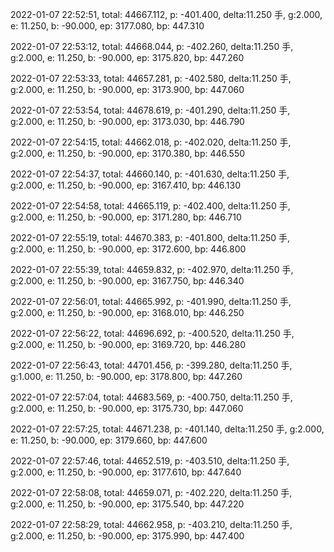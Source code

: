 2022-01-07 22:52:51, total: 44667.112, p: -401.400, delta:11.250 手, g:2.000, e: 11.250, b: -90.000, ep: 3177.080, bp: 447.310

2022-01-07 22:53:12, total: 44668.044, p: -402.260, delta:11.250 手, g:2.000, e: 11.250, b: -90.000, ep: 3175.820, bp: 447.260

2022-01-07 22:53:33, total: 44657.281, p: -402.580, delta:11.250 手, g:2.000, e: 11.250, b: -90.000, ep: 3173.900, bp: 447.060

2022-01-07 22:53:54, total: 44678.619, p: -401.290, delta:11.250 手, g:2.000, e: 11.250, b: -90.000, ep: 3173.030, bp: 446.790

2022-01-07 22:54:15, total: 44662.018, p: -402.020, delta:11.250 手, g:2.000, e: 11.250, b: -90.000, ep: 3170.380, bp: 446.550

2022-01-07 22:54:37, total: 44660.140, p: -401.630, delta:11.250 手, g:2.000, e: 11.250, b: -90.000, ep: 3167.410, bp: 446.130

2022-01-07 22:54:58, total: 44665.119, p: -402.400, delta:11.250 手, g:2.000, e: 11.250, b: -90.000, ep: 3171.280, bp: 446.710

2022-01-07 22:55:19, total: 44670.383, p: -401.800, delta:11.250 手, g:2.000, e: 11.250, b: -90.000, ep: 3172.600, bp: 446.800

2022-01-07 22:55:39, total: 44659.832, p: -402.970, delta:11.250 手, g:2.000, e: 11.250, b: -90.000, ep: 3167.750, bp: 446.340

2022-01-07 22:56:01, total: 44665.992, p: -401.990, delta:11.250 手, g:2.000, e: 11.250, b: -90.000, ep: 3168.010, bp: 446.250

2022-01-07 22:56:22, total: 44696.692, p: -400.520, delta:11.250 手, g:2.000, e: 11.250, b: -90.000, ep: 3169.720, bp: 446.280

2022-01-07 22:56:43, total: 44701.456, p: -399.280, delta:11.250 手, g:1.000, e: 11.250, b: -90.000, ep: 3178.800, bp: 447.260

2022-01-07 22:57:04, total: 44683.569, p: -400.750, delta:11.250 手, g:2.000, e: 11.250, b: -90.000, ep: 3175.730, bp: 447.060

2022-01-07 22:57:25, total: 44671.238, p: -401.140, delta:11.250 手, g:2.000, e: 11.250, b: -90.000, ep: 3179.660, bp: 447.600

2022-01-07 22:57:46, total: 44652.519, p: -403.510, delta:11.250 手, g:2.000, e: 11.250, b: -90.000, ep: 3177.610, bp: 447.640

2022-01-07 22:58:08, total: 44659.071, p: -402.220, delta:11.250 手, g:2.000, e: 11.250, b: -90.000, ep: 3175.540, bp: 447.220

2022-01-07 22:58:29, total: 44662.958, p: -403.210, delta:11.250 手, g:2.000, e: 11.250, b: -90.000, ep: 3175.990, bp: 447.400